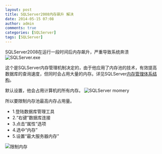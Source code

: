 ```yaml
---
layout: post
title: SQLServer2008内存飙升 解决
date: 2014-05-15 07:08
author: admin
comments: true
categories: [SQLServer]
tags: [SQLServer]
---
```


SQLServer2008在运行一段时间后内存飙升，严重导致系统奔溃
![SQLServer.exe](http://e.hiphotos.bdimg.com/album/s%3D550%3Bq%3D90%3Bc%3Dxiangce%2C100%2C100/sign=d7311b4cb0119313c343ffb555037dea/faf2b2119313b07e4ef285860ed7912396dd8cf5.jpg?referer=149d9678a5efce1bb33cfcfaecab&x=.jpg)

这个是SQLServer内存管理机制决定的，由于他应用了内存池的技术，有效提高数据库的查询速度，但同时会占用大量的内存。详见SQLServer[内存管理体系结构](http://technet.microsoft.com/zh-cn/library/cc280359(v=sql.105).aspx)。

默认设置，他会占用计算机的所有内存。
![SQLServer momery](http://d.hiphotos.bdimg.com/album/s%3D550%3Bq%3D90%3Bc%3Dxiangce%2C100%2C100/sign=e29e6aad612762d0843ea4ba90d779c7/8b13632762d0f703dafd40520afa513d2797c5f5.jpg?referer=6e5f34942a34349b2d115ab523ab&x=.jpg)

所以要限制内存池最高内存占用量。

* 1.登陆数据库管理工具
* 2.“右键”数据库连接
* 3.点击“属性”选项
* 4.选中“内存”
* 5.设置“最大服务器内存”

![限制内存](http://d.hiphotos.bdimg.com/album/s%3D550%3Bq%3D90%3Bc%3Dxiangce%2C100%2C100/sign=e7ad6dae03e9390152028d3b4bd725da/8c1001e93901213f237a9b5256e736d12e2e95f7.jpg?referer=92573dea544e9258ff23b2ded3ad&x=.jpg)

 